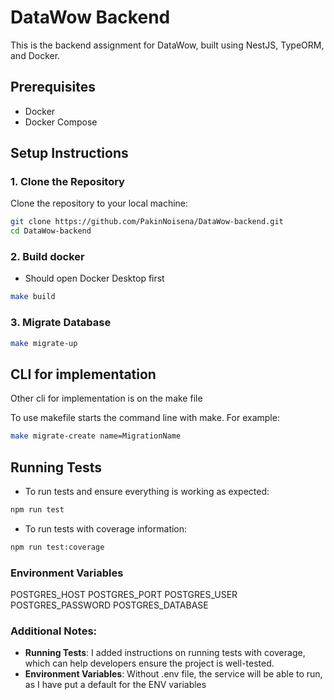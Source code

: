 # DataWow Backend

This is the backend assignment for DataWow, built using NestJS, TypeORM, and Docker.

## Prerequisites

- Docker
- Docker Compose

## Setup Instructions

### 1. Clone the Repository

Clone the repository to your local machine:

```bash
git clone https://github.com/PakinNoisena/DataWow-backend.git
cd DataWow-backend
```

### 2. Build docker

- Should open Docker Desktop first

```bash
make build
```

### 3. Migrate Database

```bash
make migrate-up
```

## CLI for implementation

Other cli for implementation is on the make file

To use makefile starts the command line with make. For example:

```bash
make migrate-create name=MigrationName
```

## Running Tests

- To run tests and ensure everything is working as expected:

```bash
npm run test
```

- To run tests with coverage information:

```bash
npm run test:coverage
```

### Environment Variables

POSTGRES_HOST
POSTGRES_PORT
POSTGRES_USER
POSTGRES_PASSWORD
POSTGRES_DATABASE

### Additional Notes:

- **Running Tests**: I added instructions on running tests with coverage, which can help developers ensure the project is well-tested.
- **Environment Variables**: Without .env file, the service will be able to run, as I have put a default for the ENV variables
